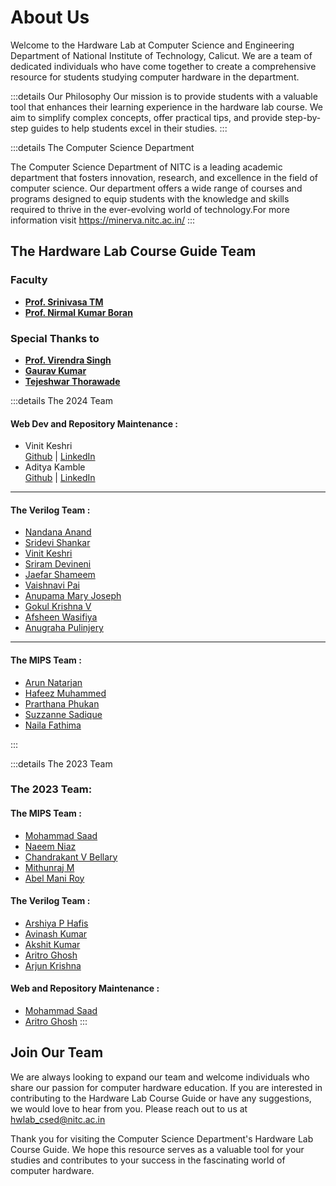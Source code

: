 # About Us

Welcome to the Hardware Lab at Computer Science and Engineering Department of National Institute of Technology, Calicut. We are a team of dedicated individuals who have come together to create a comprehensive resource for students studying computer hardware in the department.


:::details Our Philosophy
Our mission is to provide students with a valuable tool that enhances their learning experience in the hardware lab course. We aim to simplify complex concepts, offer practical tips, and provide step-by-step guides to help students excel in their studies.
:::

:::details The Computer Science Department

The Computer Science Department of NITC is a leading academic department that fosters innovation, research, and excellence in the field of computer science. Our department offers a wide range of courses and programs designed to equip students with the knowledge and skills required to thrive in the ever-evolving world of technology.For more information visit https://minerva.nitc.ac.in/
:::

## **The Hardware Lab Course Guide Team**
### **Faculty**
 - [**Prof. Srinivasa TM** ](http://people.cse.nitc.ac.in/srinivasa/)
 - [**Prof. Nirmal Kumar Boran** ](https://people.cse.nitc.ac.in/nirmal/)

### **Special Thanks to**

- [**Prof. Virendra Singh**](https://scholar.google.com/citations?user=cmRwYjAAAAAJ&hl=en)
- [**Gaurav Kumar**](https://www.researchgate.net/profile/Gaurav-Kumar-248)
- [**Tejeshwar Thorawade**](https://www.linkedin.com/in/tejeshwar-thorawade-7b664b136/?originalSubdomain=in)

:::details The 2024 Team

#### Web Dev and Repository Maintenance :

- Vinit Keshri  
  [Github](https://github.com/vinitkesh)  |  [LinkedIn](https://in.linkedin.com/in/vinitkeshri)
- Aditya Kamble  
  [Github](https://github.com/27-aditya)  |  [LinkedIn](https://www.linkedin.com/in/aditya-kamble27)

---

#### The Verilog Team :


- [Nandana Anand](https://www.linkedin.com/in/nandana-anand-6611a2258)
- [Sridevi Shankar](https://www.linkedin.com/in/sridevi-s-636a33255)
- [Vinit Keshri](https://in.linkedin.com/in/vinitkeshri)
- [Sriram Devineni](https://www.linkedin.com/in/devineni-sriram-8a298b2a6/)
- [Jaefar Shameem](https://www.linkedin.com/in/jaefar-shameem-290b601b9)
- [Vaishnavi Pai](https://www.linkedin.com/in/vaishnavi-pai-5543aa223)
- [Anupama Mary Joseph](https://www.linkedin.com/in/anupama-mj)
- [Gokul Krishna V](https://www.linkedin.com/in/vgokulkrishna)
- [Afsheen Wasifiya](https://www.linkedin.com/in/afsheen-wasfiya-abdul-wahab-33a504257/)
- [Anugraha Pulinjery](https://www.linkedin.com/in/anugraha-pulinjery)
---

#### The MIPS Team :

- [Arun Natarjan](https://www.linkedin.com/in/arun-natarajan-567539211/)
- [Hafeez Muhammed](https://www.linkedin.com/in/hafeez-hm)
- [Prarthana Phukan](https://www.linkedin.com/in/prarthana-phukan-464023278)
- [Suzzanne Sadique](https://www.linkedin.com/in/sznne)
- [Naila Fathima](https://www.linkedin.com/in/naila-fathima-16b129221/)

:::

:::details The 2023 Team
### The 2023 Team:
#### The MIPS Team :

- [Mohammad Saad](https://www.linkedin.com/in/mosaad2707/)
- [Naeem Niaz](https://www.linkedin.com/in/naeem-niaz-670a141b8/)
- [Chandrakant V Bellary](https://www.linkedin.com/in/chandrakant-bellary-623a24244/)
- [Mithunraj M ](https://www.linkedin.com/in/myth64/)
- [Abel Mani Roy](https://www.linkedin.com/in/abel-roy-813144279)

#### The Verilog Team :

- [Arshiya P Hafis](http://www.linkedin.com/in/arshiya-padiyath-hafis-76237b230)
- [Avinash Kumar](https://www.linkedin.com/in/avinash-kumar-228199230)
- [Akshit Kumar](https://www.linkedin.com/in/akshit-kumar-444a28275)
- [Aritro Ghosh](https://www.linkedin.com/in/aritro-ghosh-437285223/)
- [Arjun Krishna](https://www.linkedin.com/in/arjun-krishna-b0aa12247)

#### Web and Repository Maintenance :

- [Mohammad Saad](https://github.com/mosaad2707)
- [Aritro Ghosh](https://github.com/AltoTenor)
:::

## Join Our Team

We are always looking to expand our team and welcome individuals who share our passion for computer hardware education. If you are interested in contributing to the Hardware Lab Course Guide or have any suggestions, we would love to hear from you. Please reach out to us at [hwlab_csed@nitc.ac.in](https://mail.google.com/mail/?view=cm&fs=1&to=hwlab_csed@nitc.ac.in)

Thank you for visiting the Computer Science Department's Hardware Lab Course Guide. We hope this resource serves as a valuable tool for your studies and contributes to your success in the fascinating world of computer hardware.
